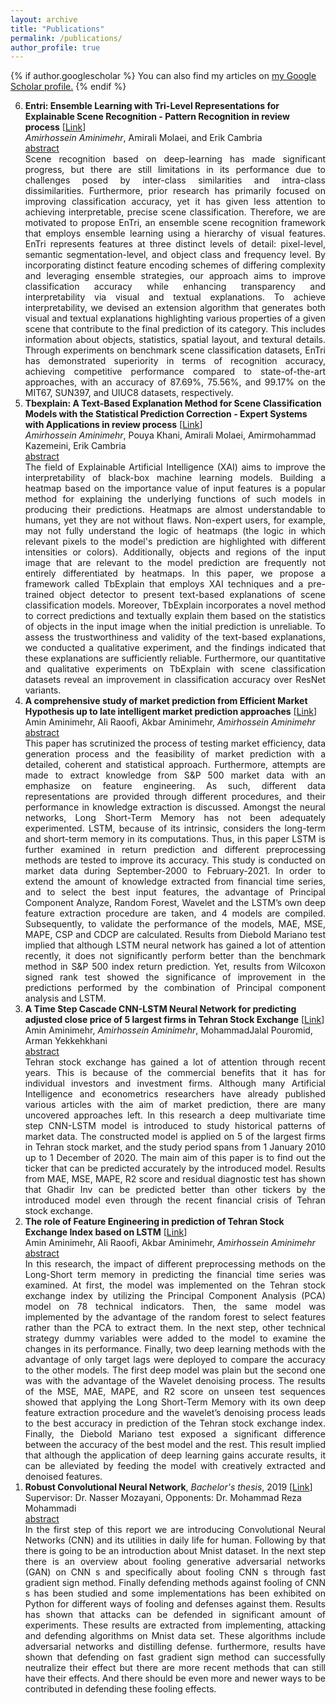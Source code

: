 ```yaml
---
layout: archive
title: "Publications"
permalink: /publications/
author_profile: true
---
```

<script src="https://ajax.googleapis.com/ajax/libs/jquery/3.5.1/jquery.min.js"></script>
<script>
  $(document).ready(function () {
    $(".abstract").hide();
    $(".button").on("click", function () {
        $(this).next(".abstract").slideToggle(400);
    });
});
</script>


<style>
.abstract{text-align:justify; }
.button{ text-align:justify; }
</style>

{% if author.googlescholar %}
  You can also find my articles on <u><a href="{{author.googlescholar}}">my Google Scholar profile</a>.</u>
{% endif %}



<ol reversed>

<div id="7">
<li> <b>Entri: Ensemble Learning with Tri-Level Representations for Explainable Scene Recognition - Pattern Recognition in review process</b> [<a href="https://papers.ssrn.com/sol3/papers.cfm?abstract_id=4482110">Link</a>]
<br><i>Amirhossein Aminimehr</i>, Amirali Molaei, and Erik Cambria
<div class='button' data-content="toggle-text"><a href="#7">abstract</a></div>
<div class='abstract'>
Scene recognition based on deep-learning has made significant progress, but there are still limitations in its performance due to challenges posed by inter-class similarities and intra-class dissimilarities. Furthermore, prior research has primarily focused on improving classification accuracy, yet it has given less attention to achieving interpretable, precise scene classification. Therefore, we are motivated to propose EnTri, an ensemble scene recognition framework that employs ensemble learning using a hierarchy of visual features. EnTri represents features at three distinct levels of detail: pixel-level, semantic segmentation-level, and object class and frequency level. By incorporating distinct feature encoding schemes of differing complexity and leveraging ensemble strategies, our approach aims to improve classification accuracy while enhancing transparency and interpretability via visual and textual explanations. To achieve interpretability, we devised an extension algorithm that generates both visual and textual explanations highlighting various properties of a given scene that contribute to the final prediction of its category. This includes information about objects, statistics, spatial layout, and textural details. Through experiments on benchmark scene classification datasets, EnTri has demonstrated superiority in terms of recognition accuracy, achieving competitive performance compared to state-of-the-art approaches, with an accuracy of 87.69%, 75.56%, and 99.17% on the MIT67, SUN397, and UIUC8 datasets, respectively.
</div></li></div>

<div id="6">
<li> <b>Tbexplain: A Text-Based Explanation Method for Scene Classification Models with the Statistical Prediction Correction - Expert Systems with Applications in review process</b> [<a href="https://papers.ssrn.com/sol3/papers.cfm?abstract_id=4385953">Link</a>]
  <br><i>Amirhossein Aminimehr</i>, Pouya Khani, Amirali Molaei, Amirmohammad Kazemeini, Erik Cambria
<div class='button' data-content="toggle-text"><a href="#6">abstract</a></div>
<div class='abstract'>
The field of Explainable Artificial Intelligence (XAI) aims to improve the interpretability of black-box machine learning models. Building a heatmap based on the importance value of input features is a popular method for explaining the underlying functions of such models in producing their predictions. Heatmaps are almost understandable to humans, yet they are not without flaws. Non-expert users, for example, may not fully understand the logic of heatmaps (the logic in which relevant pixels to the model's prediction are highlighted with different intensities or colors). Additionally, objects and regions of the input image that are relevant to the model prediction are frequently not entirely differentiated by heatmaps. In this paper, we propose a framework called TbExplain that employs XAI techniques and a pre-trained object detector to present text-based explanations of scene classification models. Moreover, TbExplain incorporates a novel method to correct predictions and textually explain them based on the statistics of objects in the input image when the initial prediction is unreliable. To assess the trustworthiness and validity of the text-based explanations, we conducted a qualitative experiment, and the findings indicated that these explanations are sufficiently reliable. Furthermore, our quantitative and qualitative experiments on TbExplain with scene classification datasets reveal an improvement in classification accuracy over ResNet variants.
</div></li></div>

<div id="5">
<li> <b>A comprehensive study of market prediction from Efficient Market Hypothesis up to late intelligent market prediction approaches</b> [<a href="https://link.springer.com/article/10.1007/s10614-022-10283-1">Link</a>]
<br>Amin Aminimehr, Ali Raoofi, Akbar Aminimehr, <i>Amirhossein Aminimehr</i>
<br><a class='button' data-content="toggle-text" href="#5">abstract</a>
<div class='abstract'>
This paper has scrutinized the process of testing market efficiency, data generation process and the feasibility of market prediction with a detailed, coherent and statistical approach. Furthermore, attempts are made to extract knowledge from S&P 500 market data with an emphasize on feature engineering. As such, different data representations are provided through different procedures, and their performance in knowledge extraction is discussed. Amongst the neural networks, Long Short-Term Memory has not been adequately experimented. LSTM, because of its intrinsic, considers the long-term and short-term memory in its computations. Thus, in this paper LSTM is further examined in return prediction and different preprocessing methods are tested to improve its accuracy. This study is conducted on market data during September-2000 to February-2021. In order to extend the amount of knowledge extracted from financial time series, and to select the best input features, the advantage of Principal Component Analyze, Random Forest, Wavelet and the LSTM’s own deep feature extraction procedure are taken, and 4 models are compiled. Subsequently, to validate the performance of the models, MAE, MSE, MAPE, CSP and CDCP are calculated. Results from Diebold Mariano test implied that although LSTM neural network has gained a lot of attention recently, it does not significantly perform better than the benchmark method in S&P 500 index return prediction. Yet, results from Wilcoxon signed rank test showed the significance of improvement in the predictions performed by the combination of Principal component analysis and LSTM.
</div></li></div>


<div id="4">
<li> <b>A Time Step Cascade CNN-LSTM Neural Network for predicting adjusted close price of 5 largest firms in Tehran Stock Exchange</b> [<a href="https://civilica.com/doc/1178787/">Link</a>]
<br>Amin Aminimehr, <i>Amirhossein Aminimehr</i>, MohammadJalal Pouromid, Arman Yekkehkhani
<div class='button' data-content="toggle-text"><a href="#4">abstract</a></div>
<div class='abstract'>
Tehran stock exchange has gained a lot of attention through recent years. This is because of the commercial benefits that it has for individual investors and investment firms. Although many Artificial Intelligence and econometrics researchers have already published various articles with the aim of market prediction, there are many uncovered approaches left. In this research a deep multivariate time step CNN-LSTM model is introduced to study historical patterns of market data. The constructed model is applied on 5 of the largest firms in Tehran stock market, and the study period spans from 1 January 2010 up to 1 December of 2020. The main aim of this paper is to find out the ticker that can be predicted accurately by the introduced model. Results from MAE, MSE, MAPE, R2 score and residual diagnostic test has shown that Ghadir Inv can be predicted better than other tickers by the introduced model even through the recent financial crisis of Tehran stock exchange.
</div></li></div>

<div id="3">
<li> <b>The role of Feature Engineering in prediction of Tehran Stock Exchange Index based on LSTM</b> [<a href="https://ijes.shirazu.ac.ir/article_6213.html">Link</a>]
<br>Amin Aminimehr, Ali Raoofi, Akbar Aminimehr, <i>Amirhossein Aminimehr</i>
<br><a class='button' data-content="toggle-text" href="#3">abstract</a>
<div class='abstract'>
In this research, the impact of different preprocessing methods on the Long-Short term memory in predicting the financial time series was examined. At first, the model was implemented on the Tehran stock exchange index by utilizing the Principal Component Analysis (PCA) model on 78 technical indicators. Then, the same model was implemented by the advantage of the random forest to select features rather than the PCA to extract them. In the next step, other technical strategy dummy variables were added to the model to examine the changes in its performance. Finally, two deep learning methods with the advantage of only target lags were deployed to compare the accuracy to the other models. The first deep model was plain but the second one was with the advantage of the Wavelet denoising process. The results of the MSE, MAE, MAPE, and R2 score on unseen test sequences showed that applying the Long Short-Term Memory with its own deep feature extraction procedure and the wavelet’s denoising process leads to the best accuracy in prediction of the Tehran stock exchange index. Finally, the Diebold Mariano test exposed a significant difference between the accuracy of the best model and the rest. This result implied that although the application of deep learning gains accurate results, it can be alleviated by feeding the model with creatively extracted and denoised features.
</div></li></div>


<div id="2">
<li> <b>Robust Convolutional Neural Network</b>, <em>Bachelor's thesis</em>, 2019 [<a href="https://github.com/AmirhosseinAminimehr/BScDocuments/tree/main/Thesis/Thesis.pdf">Link</a>]
  <br>Supervisor: Dr. Nasser Mozayani, Opponents: Dr. Mohammad Reza Mohammadi
<div class='button' data-content="toggle-text"><a href="#2">abstract</a></div>
<div class='abstract'>
In the first step of this report we are introducing Convolutional Neural Networks (CNN) and its utilities in daily life for human. Following by that there is going to be an introduction about Mnist dataset. In the next step there is an overview about fooling generative adversarial networks (GAN) on CNN s and specifically about fooling CNN s through fast gradient sign method. Finally defending methods against fooling of CNN s has been studied and some implementations has been exhibited on Python for different ways of fooling and defenses against them. Results has shown that attacks can be defended in significant amount of experiments. These results are extracted from implementing, attacking and defending algorithms on Mnist data set. These algorithms include adversarial networks and distilling defense. furthermore, results have shown that defending on fast gradient sign method can successfully neutralize their effect but there are more recent methods that can still have their effects. And there should be even more and newer ways to be contributed in defending these fooling effects.
</div></li></div>






<!--
{% include base_path %}

{% for post in site.publications reversed %}
  {% include archive-single.html %}
{% endfor %}
-->
